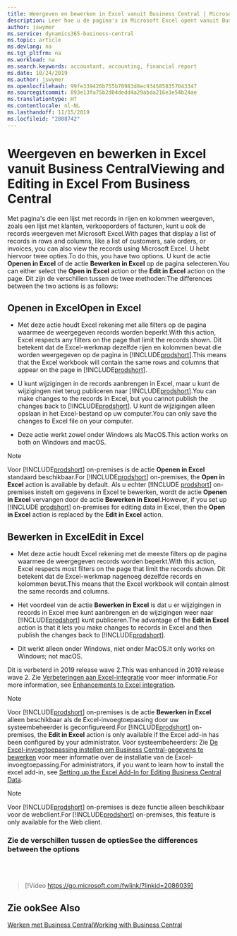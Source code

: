 ```yaml
---
title: Weergeven en bewerken in Excel vanuit Business Central | Microsoft Docs
description: Leer hoe u de pagina's in Microsoft Excel opent vanuit Business Central voor betere gegevensanalyse.
author: jswymer
ms.service: dynamics365-business-central
ms.topic: article
ms.devlang: na
ms.tgt_pltfrm: na
ms.workload: na
ms.search.keywords: accountant, accounting, financial report
ms.date: 10/24/2019
ms.author: jswymer
ms.openlocfilehash: 99fe339426b755b70983d8ec9345858357043347
ms.sourcegitcommit: 893e13fa75b2d04dedd4a29abda216e3e54b24ae
ms.translationtype: HT
ms.contentlocale: nl-NL
ms.lasthandoff: 11/15/2019
ms.locfileid: "2808742"
---
```

# <a name="viewing-and-editing-in-excel-from-business-central"></a><span data-ttu-id="4c823-103">Weergeven en bewerken in Excel vanuit Business Central</span><span class="sxs-lookup"><span data-stu-id="4c823-103">Viewing and Editing in Excel From Business Central</span></span>

<span data-ttu-id="4c823-104">Met pagina's die een lijst met records in rijen en kolommen weergeven, zoals een lijst met klanten, verkooporders of facturen, kunt u ook de records weergeven met Microsoft Excel.</span><span class="sxs-lookup"><span data-stu-id="4c823-104">With pages that display a list of records in rows and columns, like a list of customers, sale orders, or invoices, you can also view the records using Microsoft Excel.</span></span> <span data-ttu-id="4c823-105">U hebt hiervoor twee opties.</span><span class="sxs-lookup"><span data-stu-id="4c823-105">To do this, you have two options.</span></span> <span data-ttu-id="4c823-106">U kunt de actie **Openen in Excel** of de actie **Bewerken in Excel** op de pagina selecteren.</span><span class="sxs-lookup"><span data-stu-id="4c823-106">You can either select the **Open in Excel** action or the **Edit in Excel** action on the page.</span></span> <span data-ttu-id="4c823-107">Dit zijn de verschillen tussen de twee methoden:</span><span class="sxs-lookup"><span data-stu-id="4c823-107">The differences between the two actions is as follows:</span></span>  

## <a name="open-in-excel"></a><span data-ttu-id="4c823-108">Openen in Excel</span><span class="sxs-lookup"><span data-stu-id="4c823-108">Open in Excel</span></span>

- <span data-ttu-id="4c823-109">Met deze actie houdt Excel rekening met alle filters op de pagina waarmee de weergegeven records worden beperkt.</span><span class="sxs-lookup"><span data-stu-id="4c823-109">With this action, Excel respects any filters on the page that limit the records shown.</span></span> <span data-ttu-id="4c823-110">Dit betekent dat de Excel-werkmap dezelfde rijen en kolommen bevat die worden weergegeven op de pagina in [!INCLUDE[prodshort](includes/prodshort.md)].</span><span class="sxs-lookup"><span data-stu-id="4c823-110">This means that the Excel workbook will contain the same rows and columns that appear on the page in [!INCLUDE[prodshort](includes/prodshort.md)].</span></span>

- <span data-ttu-id="4c823-111">U kunt wijzigingen in de records aanbrengen in Excel, maar u kunt de wijzigingen niet terug publiceren naar [!INCLUDE[prodshort](includes/prodshort.md)].</span><span class="sxs-lookup"><span data-stu-id="4c823-111">You can make changes to the records in Excel, but you cannot publish the changes back to [!INCLUDE[prodshort](includes/prodshort.md)].</span></span> <span data-ttu-id="4c823-112">U kunt de wijzigingen alleen opslaan in het Excel-bestand op uw computer.</span><span class="sxs-lookup"><span data-stu-id="4c823-112">You can only save the changes to Excel file on your computer.</span></span> 

- <span data-ttu-id="4c823-113">Deze actie werkt zowel onder Windows als MacOS.</span><span class="sxs-lookup"><span data-stu-id="4c823-113">This action works on both on Windows and macOS.</span></span> 

> [!NOTE]
> <span data-ttu-id="4c823-114">Voor [!INCLUDE[prodshort](includes/prodshort.md)] on-premises is de actie **Openen in Excel** standaard beschikbaar.</span><span class="sxs-lookup"><span data-stu-id="4c823-114">For [!INCLUDE[prodshort](includes/prodshort.md)] on-premises, the **Open in Excel** action is available by default.</span></span> <span data-ttu-id="4c823-115">Als u echter [!INCLUDE [prodshort](includes/prodshort.md)] on-premises instelt om gegevens in Excel te bewerken, wordt de actie **Openen in Excel** vervangen door de actie **Bewerken in Excel**.</span><span class="sxs-lookup"><span data-stu-id="4c823-115">However, if you set up [!INCLUDE [prodshort](includes/prodshort.md)] on-premises for editing data in Excel, then the **Open in Excel** action is replaced by the **Edit in Excel** action.</span></span>

## <a name="edit-in-excel"></a><span data-ttu-id="4c823-116">Bewerken in Excel</span><span class="sxs-lookup"><span data-stu-id="4c823-116">Edit in Excel</span></span>

- <span data-ttu-id="4c823-117">Met deze actie houdt Excel rekening met de meeste filters op de pagina waarmee de weergegeven records worden beperkt.</span><span class="sxs-lookup"><span data-stu-id="4c823-117">With this action, Excel respects most filters on the page that limit the records shown.</span></span> <span data-ttu-id="4c823-118">Dit betekent dat de Excel-werkmap nagenoeg dezelfde records en kolommen bevat.</span><span class="sxs-lookup"><span data-stu-id="4c823-118">This means that the Excel workbook will contain almost the same records and columns.</span></span>

- <span data-ttu-id="4c823-119">Het voordeel van de actie **Bewerken in Excel** is dat u er wijzigingen in records in Excel mee kunt aanbrengen en de wijzigingen weer naar [!INCLUDE[prodshort](includes/prodshort.md)] kunt publiceren.</span><span class="sxs-lookup"><span data-stu-id="4c823-119">The advantage of the **Edit in Excel** action is that it lets you make changes to records in Excel and then publish the changes back to [!INCLUDE[prodshort](includes/prodshort.md)].</span></span>

- <span data-ttu-id="4c823-120">Dit werkt alleen onder Windows, niet onder MacOS.</span><span class="sxs-lookup"><span data-stu-id="4c823-120">It only works on Windows; not macOS.</span></span>

<span data-ttu-id="4c823-121">Dit is verbeterd in 2019 release wave 2.</span><span class="sxs-lookup"><span data-stu-id="4c823-121">This was enhanced in 2019 release wave 2.</span></span> <span data-ttu-id="4c823-122">Zie [Verbeteringen aan Excel-integratie](/dynamics365-release-plan/2019wave2/dynamics365-business-central/enhancements-excel-integration) voor meer informatie.</span><span class="sxs-lookup"><span data-stu-id="4c823-122">For more information, see [Enhancements to Excel integration](/dynamics365-release-plan/2019wave2/dynamics365-business-central/enhancements-excel-integration).</span></span>

> [!NOTE]
> <span data-ttu-id="4c823-123">Voor [!INCLUDE[prodshort](includes/prodshort.md)] on-premises is de actie **Bewerken in Excel** alleen beschikbaar als de Excel-invoegtoepassing door uw systeembeheerder is geconfigureerd.</span><span class="sxs-lookup"><span data-stu-id="4c823-123">For [!INCLUDE[prodshort](includes/prodshort.md)] on-premises, the **Edit in Excel** action is only available if the Excel add-in has been configured by your administrator.</span></span> <span data-ttu-id="4c823-124">Voor systeembeheerders: Zie [De Excel-invoegtoepassing instellen om Business Central-gegevens te bewerken](/dynamics365/business-central/dev-itpro/administration/configuring-excel-addin) voor meer informatie over de installatie van de Excel-invoegtoepassing.</span><span class="sxs-lookup"><span data-stu-id="4c823-124">For administrators, if you want to learn how to install the excel add-in, see [Setting up the Excel Add-In for Editing Business Central Data](/dynamics365/business-central/dev-itpro/administration/configuring-excel-addin).</span></span>

> [!NOTE]
> <span data-ttu-id="4c823-125">Voor [!INCLUDE[prodshort](includes/prodshort.md)] on-premises is deze functie alleen beschikbaar voor de webclient.</span><span class="sxs-lookup"><span data-stu-id="4c823-125">For [!INCLUDE[prodshort](includes/prodshort.md)] on-premises, this feature is only available for the Web client.</span></span>

### <a name="see-the-differences-between-the-options"></a><span data-ttu-id="4c823-126">Zie de verschillen tussen de opties</span><span class="sxs-lookup"><span data-stu-id="4c823-126">See the differences between the options</span></span> 
<br><br>  

> [!Video https://go.microsoft.com/fwlink/?linkid=2086039]

## <a name="see-also"></a><span data-ttu-id="4c823-127">Zie ook</span><span class="sxs-lookup"><span data-stu-id="4c823-127">See Also</span></span>
[<span data-ttu-id="4c823-128">Werken met Business Central</span><span class="sxs-lookup"><span data-stu-id="4c823-128">Working with Business Central</span></span>](ui-work-product.md)  
